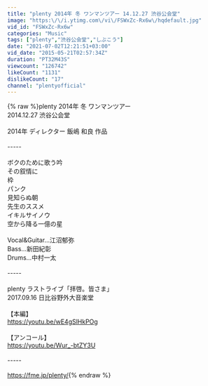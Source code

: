 ```yaml
---
title: "plenty 2014年 冬 ワンマンツアー 14.12.27 渋谷公会堂"
image: "https:\/\/i.ytimg.com\/vi\/FSWxZc-Rx6w\/hqdefault.jpg"
vid_id: "FSWxZc-Rx6w"
categories: "Music"
tags: ["plenty","渋谷公会堂","しぶこう"]
date: "2021-07-02T12:21:51+03:00"
vid_date: "2015-05-21T02:57:34Z"
duration: "PT32M43S"
viewcount: "126742"
likeCount: "1131"
dislikeCount: "17"
channel: "plentyofficial"
---
```

{% raw %}plenty 2014年 冬 ワンマンツアー<br />2014.12.27 渋谷公会堂<br /><br />2014年 ディレクター 飯嶋 和良 作品<br /><br />-----<br /><br />ボクのために歌う吟<br />その叙情に<br />枠<br />パンク<br />見知らぬ朝<br />先生のススメ<br />イキルサイノウ<br />空から降る一億の星<br /><br />Vocal&amp;Guitar...江沼郁弥 <br />Bass...新田紀彰<br />Drums…中村一太<br /><br />-----<br /><br />plenty ラストライブ「拝啓。皆さま」 <br />2017.09.16 日比谷野外大音楽堂<br /><br />【本編】<br /><a rel="nofollow" target="blank" href="https://youtu.be/wE4gSlHkPOg">https://youtu.be/wE4gSlHkPOg</a><br /><br />【アンコール】<br /><a rel="nofollow" target="blank" href="https://youtu.be/Wur_-btZY3U">https://youtu.be/Wur_-btZY3U</a><br /><br />-----<br /><br /> <a rel="nofollow" target="blank" href="https://fme.jp/plenty/">https://fme.jp/plenty/</a>{% endraw %}
